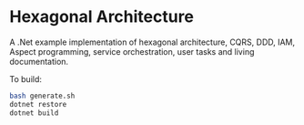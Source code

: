 # Hexagonal Architecture

A .Net example implementation of hexagonal architecture, CQRS, DDD, IAM, Aspect programming, service orchestration, user tasks and living documentation.

To build:

```bash
bash generate.sh
dotnet restore
dotnet build
```
